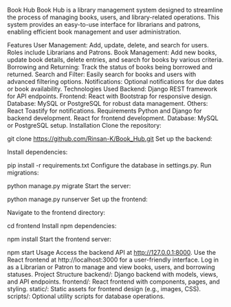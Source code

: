 Book Hub
Book Hub is a library management system designed to streamline the process of managing books, users, and library-related operations. This system provides an easy-to-use interface for librarians and patrons, enabling efficient book management and user administration.

Features
User Management: Add, update, delete, and search for users. Roles include Librarians and Patrons.
Book Management: Add new books, update book details, delete entries, and search for books by various criteria.
Borrowing and Returning: Track the status of books being borrowed and returned.
Search and Filter: Easily search for books and users with advanced filtering options.
Notifications: Optional notifications for due dates or book availability.
Technologies Used
Backend: Django REST framework for API endpoints.
Frontend: React with Bootstrap for responsive design.
Database: MySQL or PostgreSQL for robust data management.
Others: React Toastify for notifications.
Requirements
Python and Django for backend development.
React for frontend development.
Database: MySQL or PostgreSQL setup.
Installation
Clone the repository:


git clone https://github.com/Rinsan-K/Book_Hub.git
Set up the backend:

Install dependencies:

pip install -r requirements.txt
Configure the database in settings.py.
Run migrations:

python manage.py migrate
Start the server:

python manage.py runserver
Set up the frontend:

Navigate to the frontend directory:

cd frontend
Install npm dependencies:

npm install
Start the frontend server:

npm start
Usage
Access the backend API at http://127.0.0.1:8000.
Use the React frontend at http://localhost:3000 for a user-friendly interface.
Log in as a Librarian or Patron to manage and view books, users, and borrowing statuses.
Project Structure
backend/: Django backend with models, views, and API endpoints.
frontend/: React frontend with components, pages, and styling.
static/: Static assets for frontend design (e.g., images, CSS).
scripts/: Optional utility scripts for database operations.
